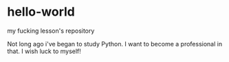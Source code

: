 # hello-world
my fucking lesson's repository

Not long ago i've began to study Python. I want to become a professional in that. I wish luck to myself!
